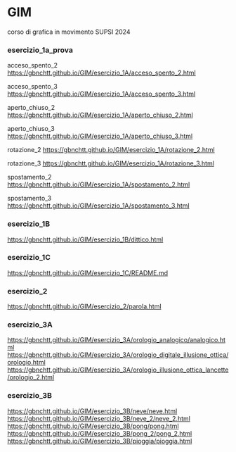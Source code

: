 # GIM
corso di grafica in movimento
SUPSI
2024

### esercizio_1a_prova
acceso_spento_2
https://gbnchtt.github.io/GIM/esercizio_1A/acceso_spento_2.html

acceso_spento_3
https://gbnchtt.github.io/GIM/esercizio_1A/acceso_spento_3.html

aperto_chiuso_2
https://gbnchtt.github.io/GIM/esercizio_1A/aperto_chiuso_2.html

aperto_chiuso_3
https://gbnchtt.github.io/GIM/esercizio_1A/aperto_chiuso_3.html

rotazione_2
https://gbnchtt.github.io/GIM/esercizio_1A/rotazione_2.html

rotazione_3
https://gbnchtt.github.io/GIM/esercizio_1A/rotazione_3.html

spostamento_2
https://gbnchtt.github.io/GIM/esercizio_1A/spostamento_2.html

spostamento_3
https://gbnchtt.github.io/GIM/esercizio_1A/spostamento_3.html

### esercizio_1B
https://gbnchtt.github.io/GIM/esercizio_1B/dittico.html

### esercizio_1C
https://gbnchtt.github.io/GIM/esercizio_1C/README.md

### esercizio_2
https://gbnchtt.github.io/GIM/esercizio_2/parola.html

### esercizio_3A
https://gbnchtt.github.io/GIM/esercizio_3A/orologio_analogico/analogico.html
https://gbnchtt.github.io/GIM/esercizio_3A/orologio_digitale_illusione_ottica/orologio.html
https://gbnchtt.github.io/GIM/esercizio_3A/orologio_illusione_ottica_lancette/orologio_2.html

### esercizio_3B
https://gbnchtt.github.io/GIM/esercizio_3B/neve/neve.html
https://gbnchtt.github.io/GIM/esercizio_3B/neve_2/neve_2.html
https://gbnchtt.github.io/GIM/esercizio_3B/pong/pong.html
https://gbnchtt.github.io/GIM/esercizio_3B/pong_2/pong_2.html
https://gbnchtt.github.io/GIM/esercizio_3B/pioggia/pioggia.html














